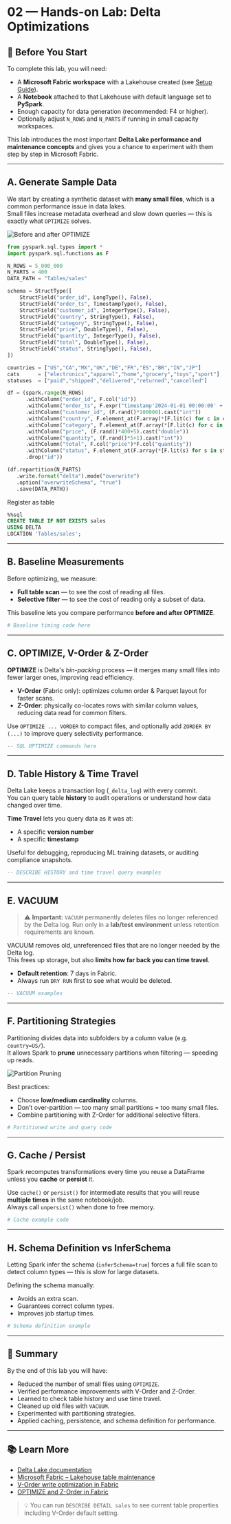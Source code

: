 # 02 — Hands-on Lab: Delta Optimizations

## 🏁 Before You Start

To complete this lab, you will need:

- A **Microsoft Fabric workspace** with a Lakehouse created (see [Setup Guide](01-setup-fabric.md)).
- A **Notebook** attached to that Lakehouse with default language set to **PySpark**.
- Enough capacity for data generation (recommended: F4 or higher).
- Optionally adjust `N_ROWS` and `N_PARTS` if running in small capacity workspaces.

This lab introduces the most important **Delta Lake performance and maintenance concepts** and gives you a chance to experiment with them step by step in Microsoft Fabric.

---

## A. Generate Sample Data

We start by creating a synthetic dataset with **many small files**, which is a common performance issue in data lakes.  
Small files increase metadata overhead and slow down queries — this is exactly what `OPTIMIZE` solves.

![Before and after OPTIMIZE](img/optimize-before-after.png)

```python
from pyspark.sql.types import *
import pyspark.sql.functions as F

N_ROWS = 5_000_000
N_PARTS = 400
DATA_PATH = "Tables/sales"

schema = StructType([
    StructField("order_id", LongType(), False),
    StructField("order_ts", TimestampType(), False),
    StructField("customer_id", IntegerType(), False),
    StructField("country", StringType(), False),
    StructField("category", StringType(), False),
    StructField("price", DoubleType(), False),
    StructField("quantity", IntegerType(), False),
    StructField("total", DoubleType(), False),
    StructField("status", StringType(), False),
])

countries = ["US","CA","MX","UK","DE","FR","ES","BR","IN","JP"]
cats      = ["electronics","apparel","home","grocery","toys","sport"]
statuses  = ["paid","shipped","delivered","returned","cancelled"]

df = (spark.range(N_ROWS)
      .withColumn("order_id", F.col("id"))
      .withColumn("order_ts", F.expr("timestamp'2024-01-01 00:00:00' + interval (cast(rand()*300 as int)) day"))
      .withColumn("customer_id", (F.rand()*100000).cast("int"))
      .withColumn("country", F.element_at(F.array(*[F.lit(c) for c in countries]), (F.rand()*len(countries)+1).cast("int")))
      .withColumn("category", F.element_at(F.array(*[F.lit(c) for c in cats]), (F.rand()*len(cats)+1).cast("int")))
      .withColumn("price", (F.rand()*400+5).cast("double"))
      .withColumn("quantity", (F.rand()*5+1).cast("int"))
      .withColumn("total", F.col("price")*F.col("quantity"))
      .withColumn("status", F.element_at(F.array(*[F.lit(s) for s in statuses]), (F.rand()*len(statuses)+1).cast("int")))
      .drop("id"))

(df.repartition(N_PARTS)
   .write.format("delta").mode("overwrite")
   .option("overwriteSchema", "true")
   .save(DATA_PATH))
```

Register as table

```sql
%%sql
CREATE TABLE IF NOT EXISTS sales
USING DELTA
LOCATION 'Tables/sales';
```

---

## B. Baseline Measurements

Before optimizing, we measure:
- **Full table scan** — to see the cost of reading all files.
- **Selective filter** — to see the cost of reading only a subset of data.

This baseline lets you compare performance **before and after OPTIMIZE**.

```python
# Baseline timing code here
```

---

## C. OPTIMIZE, V-Order & Z-Order

**OPTIMIZE** is Delta's *bin-packing* process — it merges many small files into fewer larger ones, improving read efficiency.

- **V-Order** (Fabric only): optimizes column order & Parquet layout for faster scans.
- **Z-Order**: physically co-locates rows with similar column values, reducing data read for common filters.

Use `OPTIMIZE ... VORDER` to compact files, and optionally add `ZORDER BY (...)` to improve query selectivity performance.

```sql
-- SQL OPTIMIZE commands here
```

---

## D. Table History & Time Travel

Delta Lake keeps a transaction log (`_delta_log`) with every commit.  
You can query table **history** to audit operations or understand how data changed over time.

**Time Travel** lets you query data as it was at:
- A specific **version number**
- A specific **timestamp**

Useful for debugging, reproducing ML training datasets, or auditing compliance snapshots.

```sql
-- DESCRIBE HISTORY and time travel query examples
```

---

## E. VACUUM

> ⚠️ **Important:** `VACUUM` permanently deletes files no longer referenced by the Delta log. Run only in a **lab/test environment** unless retention requirements are known.

VACUUM removes old, unreferenced files that are no longer needed by the Delta log.  
This frees up storage, but also **limits how far back you can time travel**.

- **Default retention**: 7 days in Fabric.
- Always run `DRY RUN` first to see what would be deleted.

```sql
-- VACUUM examples
```

---

## F. Partitioning Strategies

Partitioning divides data into subfolders by a column value (e.g. `country=US/`).  
It allows Spark to **prune** unnecessary partitions when filtering — speeding up reads.

![Partition Pruning](img/partition-pruning.png)

Best practices:
- Choose **low/medium cardinality** columns.
- Don’t over-partition — too many small partitions = too many small files.
- Combine partitioning with Z-Order for additional selective filters.

```python
# Partitioned write and query code
```

---

## G. Cache / Persist

Spark recomputes transformations every time you reuse a DataFrame unless you **cache** or **persist** it.

Use `cache()` or `persist()` for intermediate results that you will reuse **multiple times** in the same notebook/job.  
Always call `unpersist()` when done to free memory.

```python
# Cache example code
```

---

## H. Schema Definition vs InferSchema

Letting Spark infer the schema (`inferSchema=true`) forces a full file scan to detect column types — this is slow for large datasets.

Defining the schema manually:
- Avoids an extra scan.
- Guarantees correct column types.
- Improves job startup times.

```python
# Schema definition example
```

---

## 🏁 Summary

By the end of this lab you will have:
- Reduced the number of small files using `OPTIMIZE`.
- Verified performance improvements with V-Order and Z-Order.
- Learned to check table history and use time travel.
- Cleaned up old files with `VACUUM`.
- Experimented with partitioning strategies.
- Applied caching, persistence, and schema definition for performance.


---

## 📚 Learn More

- [Delta Lake documentation](https://docs.delta.io/latest/index.html)
- [Microsoft Fabric – Lakehouse table maintenance](https://learn.microsoft.com/fabric/data-engineering/lakehouse-optimize-vacuum)
- [V-Order write optimization in Fabric](https://learn.microsoft.com/fabric/data-engineering/v-order)
- [OPTIMIZE and Z-Order in Fabric](https://learn.microsoft.com/fabric/data-engineering/optimize-zorder)

> 💡 You can run `DESCRIBE DETAIL sales` to see current table properties including V-Order default setting.
